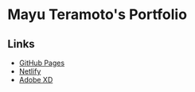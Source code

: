 # Mayu Teramoto's Portfolio

## Links

- [GitHub Pages](https://ke3en.github.io/omayu_portfolio/)
- [Netlify](https://app.netlify.com/sites/omayu-portfolio/overview)
- [Adobe XD](https://xd.adobe.com/view/024d7cca-e254-4836-b43a-d300b5a1e919-571e/specs/)
